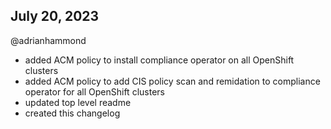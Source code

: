 ## July 20, 2023 

@adrianhammond

* added ACM policy to install compliance operator on all OpenShift clusters
* added ACM policy to add CIS policy scan and remidation to compliance operator for all OpenShift clusters
* updated top level readme
* created this changelog


